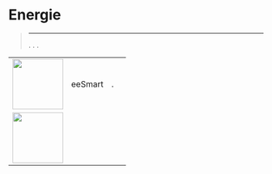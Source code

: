 
# Energie


>****
>. . .
> [](https://market.jeedom.com/index.php?v=d&p=market&type=plugin&categorie=energy) 


| | | | |
|--- | --- | --- | ---|
|<img src="eesmart/eesmart_icon.png" class="pluginLogo" width="100" />|eeSmart|.|[](https://caelion.github.io/jeedom-plugins-documentation/eeSmart/en_US/)<br/>[](https://market.jeedom.com/index.php?v=d&p=market_display&id=3933)<br/>[](https://caelion.github.io/jeedom-plugins-documentation/eeSmart/en_US/changelog)|
|<img src="suiviCO2/suiviCO2_icon.png" class="pluginLogo" width="100" />|||[](https://agp42.github.io/suiviCO2/fr_FR)<br/>[](https://market.jeedom.com/index.php?v=d&p=market_display&id=3929)<br/>[](https://agp42.github.io/suiviCO2/en_US/changelog)|
